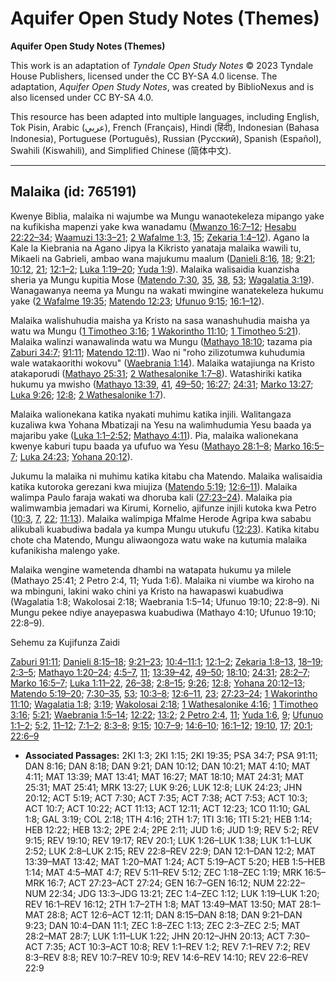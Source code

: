# Aquifer Open Study Notes (Themes)

**Aquifer Open Study Notes (Themes)**

This work is an adaptation of *Tyndale Open Study Notes* © 2023 Tyndale House Publishers, licensed under the CC BY\-SA 4\.0 license. The adaptation, *Aquifer Open Study Notes*, was created by BiblioNexus and is also licensed under CC BY\-SA 4\.0\.

This resource has been adapted into multiple languages, including English, Tok Pisin, Arabic (عربي), French (Français), Hindi (हिंदी), Indonesian (Bahasa Indonesia), Portuguese (Português), Russian (Русский), Spanish (Español), Swahili (Kiswahili), and Simplified Chinese (简体中文).



--------------------------------

## Malaika (id: 765191)

Kwenye Biblia, malaika ni wajumbe wa Mungu wanaotekeleza mipango yake na kufikisha mapenzi yake kwa wanadamu ([Mwanzo 16:7–12](https://ref.ly/Gen16:7-Gen16:12); [Hesabu 22:22–34](https://ref.ly/Num22:22-Num22:34); [Waamuzi 13:3–21](https://ref.ly/Judg13:3-Judg13:21); [2 Wafalme 1:3](https://ref.ly/2Kgs1:3), [15](https://ref.ly/2Kgs1:15); [Zekaria 1:4–12](https://ref.ly/Zech1:4-Zech1:12)). Agano la Kale la Kiebrania na Agano Jipya la Kikristo yanataja malaika wawili tu, Mikaeli na Gabrieli, ambao wana majukumu maalum ([Danieli 8:16](https://ref.ly/Dan8:16), [18](https://ref.ly/Dan8:18); [9:21](https://ref.ly/Dan9:21); [10:12](https://ref.ly/Dan10:12), [21](https://ref.ly/Dan10:21); [12:1–2](https://ref.ly/Dan12:1-Dan12:2); [Luka 1:19–20](https://ref.ly/Luke1:19-Luke1:20); [Yuda 1:9](https://ref.ly/Jude1:9)). Malaika walisaidia kuanzisha sheria ya Mungu kupitia Mose ([Matendo 7:30](https://ref.ly/Acts7:30), [35](https://ref.ly/Acts7:35), [38](https://ref.ly/Acts7:38), [53](https://ref.ly/Acts7:53); [Wagalatia 3:19](https://ref.ly/Gal3:19)). Wanagawanya neema ya Mungu na wakati mwingine wanatekeleza hukumu yake ([2 Wafalme 19:35](https://ref.ly/2Kgs19:35); [Matendo 12:23](https://ref.ly/Acts12:23); [Ufunuo 9:15](https://ref.ly/Rev9:15); [16:1–12](https://ref.ly/Rev16:1-Rev16:12)).

Malaika walishuhudia maisha ya Kristo na sasa wanashuhudia maisha ya watu wa Mungu ([1 Timotheo 3:16](https://ref.ly/1Tim3:16); [1 Wakorintho 11:10](https://ref.ly/1Cor11:10); [1 Timotheo 5:21](https://ref.ly/1Tim5:21)). Malaika walinzi wanawalinda watu wa Mungu ([Mathayo 18:10](https://ref.ly/Matt18:10); tazama pia [Zaburi 34:7](https://ref.ly/Ps34:7); [91:11](https://ref.ly/Ps91:11); [Matendo 12:11](https://ref.ly/Acts12:11)). Wao ni "roho zilizotumwa kuhudumia wale watakaorithi wokovu" ([Waebrania 1:14](https://ref.ly/Heb1:14)). Malaika watajiunga na Kristo atakaporudi ([Mathayo 25:31](https://ref.ly/Matt25:31); [2 Wathesalonike 1:7–8](https://ref.ly/2Thess1:7-2Thess1:8)). Watashiriki katika hukumu ya mwisho ([Mathayo 13:39](https://ref.ly/Matt13:39), [41](https://ref.ly/Matt13:41), [49–50](https://ref.ly/Matt13:49-Matt13:50); [16:27](https://ref.ly/Matt16:27); [24:31](https://ref.ly/Matt24:31); [Marko 13:27](https://ref.ly/Mark13:27); [Luka 9:26](https://ref.ly/Luke9:26); [12:8](https://ref.ly/Luke12:8); [2 Wathesalonike 1:7](https://ref.ly/2Thess1:7)).

Malaika walionekana katika nyakati muhimu katika injili. Walitangaza kuzaliwa kwa Yohana Mbatizaji na Yesu na walimhudumia Yesu baada ya majaribu yake ([Luka 1:1–2:52](https://ref.ly/Luke1:1-Luke2:52); [Mathayo 4:11](https://ref.ly/Matt4:11)). Pia, malaika walionekana kwenye kaburi tupu baada ya ufufuo wa Yesu ([Mathayo 28:1–8](https://ref.ly/Matt28:1-Matt28:8); [Marko 16:5–7](https://ref.ly/Mark16:5-Mark16:7); [Luka 24:23](https://ref.ly/Luke24:23); [Yohana 20:12](https://ref.ly/John20:12)).

Jukumu la malaika ni muhimu katika kitabu cha Matendo. Malaika walisaidia katika kutoroka gerezani kwa miujiza ([Matendo 5:19](https://ref.ly/Acts5:19); [12:6–11](https://ref.ly/Acts12:6-Acts12:11)). Malaika walimpa Paulo faraja wakati wa dhoruba kali ([27:23–24](https://ref.ly/Acts27:23-Acts27:24)). Malaika pia walimwambia jemadari wa Kirumi, Kornelio, ajifunze injili kutoka kwa Petro ([10:3](https://ref.ly/Acts10:3), [7](https://ref.ly/Acts10:7), [22](https://ref.ly/Acts10:22); [11:13](https://ref.ly/Acts11:13)). Malaika walimpiga Mfalme Herode Agripa kwa sababu alikubali kuabudiwa badala ya kumpa Mungu utukufu ([12:23](https://ref.ly/Acts12:23)). Katika kitabu chote cha Matendo, Mungu aliwaongoza watu wake na kutumia malaika kufanikisha malengo yake.

Malaika wengine wametenda dhambi na watapata hukumu ya milele (Mathayo 25:41; 2 Petro 2:4, 11; Yuda 1:6\). Malaika ni viumbe wa kiroho na wa mbinguni, lakini wako chini ya Kristo na hawapaswi kuabudiwa (Wagalatia 1:8; Wakolosai 2:18; Waebrania 1:5–14; Ufunuo 19:10; 22:8–9\). Ni Mungu pekee ndiye anayepaswa kuabudiwa (Mathayo 4:10; Ufunuo 19:10; 22:8–9\).

Sehemu za Kujifunza Zaidi

[Zaburi 91:11](https://ref.ly/Ps91:11); [Danieli 8:15–18](https://ref.ly/Dan8:15-Dan8:18); [9:21–23](https://ref.ly/Dan9:21-Dan9:23); [10:4–11:1](https://ref.ly/Dan10:4-Dan11:1); [12:1–2](https://ref.ly/Dan12:1-Dan12:2); [Zekaria 1:8–13](https://ref.ly/Zech1:8-Zech1:13), [18–19](https://ref.ly/Zech1:18-Zech1:19); [2:3–5](https://ref.ly/Zech2:3-Zech2:5); [Mathayo 1:20–24](https://ref.ly/Matt1:20-Matt1:24); [4:5–7](https://ref.ly/Matt4:5-Matt4:7), [11](https://ref.ly/Matt4:11); [13:39–42](https://ref.ly/Matt13:39-Matt13:42), [49–50](https://ref.ly/Matt13:49-Matt13:50); [18:10](https://ref.ly/Matt18:10); [24:31](https://ref.ly/Matt24:31); [28:2–7](https://ref.ly/Matt28:2-Matt28:7); [Marko 16:5–7](https://ref.ly/Mark16:5-Mark16:7); [Luka 1:11–22](https://ref.ly/Luke1:11-Luke1:22), [26–38](https://ref.ly/Luke1:26-Luke1:38); [2:8–15](https://ref.ly/Luke2:8-Luke2:15); [9:26](https://ref.ly/Luke9:26); [12:8](https://ref.ly/Luke12:8); [Yohana 20:12–13](https://ref.ly/John20:12-John20:13); [Matendo 5:19–20](https://ref.ly/Acts5:19-Acts5:20); [7:30–35](https://ref.ly/Acts7:30-Acts7:35), [53](https://ref.ly/Acts7:53); [10:3–8](https://ref.ly/Acts10:3-Acts10:8); [12:6–11](https://ref.ly/Acts12:6-Acts12:11), [23](https://ref.ly/Acts12:23); [27:23–24](https://ref.ly/Acts27:23-Acts27:24); [1 Wakorintho 11:10](https://ref.ly/1Cor11:10); [Wagalatia 1:8](https://ref.ly/Gal1:8); [3:19](https://ref.ly/Gal3:19); [Wakolosai 2:18](https://ref.ly/Col2:18); [1 Wathesalonike 4:16](https://ref.ly/1Thess4:16); [1 Timotheo 3:16](https://ref.ly/1Tim3:16); [5:21](https://ref.ly/1Tim5:21); [Waebrania 1:5–14](https://ref.ly/Heb1:5-Heb1:14); [12:22](https://ref.ly/Heb12:22); [13:2](https://ref.ly/Heb13:2); [2 Petro 2:4](https://ref.ly/2Pet2:4), [11](https://ref.ly/2Pet2:11); [Yuda 1:6](https://ref.ly/Jude1:6), [9](https://ref.ly/Jude1:9); [Ufunuo 1:1–2](https://ref.ly/Rev1:1-Rev1:2); [5:2](https://ref.ly/Rev5:2), [11–12](https://ref.ly/Rev5:11-Rev5:12); [7:1–2](https://ref.ly/Rev7:1-Rev7:2); [8:3–8](https://ref.ly/Rev8:3-Rev8:8); [9:15](https://ref.ly/Rev9:15); [10:7–9](https://ref.ly/Rev10:7-Rev10:9); [14:6–10](https://ref.ly/Rev14:6-Rev14:10); [16:1–12](https://ref.ly/Rev16:1-Rev16:12); [19:10](https://ref.ly/Rev19:10), [17](https://ref.ly/Rev19:17); [20:1](https://ref.ly/Rev20:1); [22:6–9](https://ref.ly/Rev22:6-Rev22:9)

* **Associated Passages:** 2KI 1:3; 2KI 1:15; 2KI 19:35; PSA 34:7; PSA 91:11; DAN 8:16; DAN 8:18; DAN 9:21; DAN 10:12; DAN 10:21; MAT 4:10; MAT 4:11; MAT 13:39; MAT 13:41; MAT 16:27; MAT 18:10; MAT 24:31; MAT 25:31; MAT 25:41; MRK 13:27; LUK 9:26; LUK 12:8; LUK 24:23; JHN 20:12; ACT 5:19; ACT 7:30; ACT 7:35; ACT 7:38; ACT 7:53; ACT 10:3; ACT 10:7; ACT 10:22; ACT 11:13; ACT 12:11; ACT 12:23; 1CO 11:10; GAL 1:8; GAL 3:19; COL 2:18; 1TH 4:16; 2TH 1:7; 1TI 3:16; 1TI 5:21; HEB 1:14; HEB 12:22; HEB 13:2; 2PE 2:4; 2PE 2:11; JUD 1:6; JUD 1:9; REV 5:2; REV 9:15; REV 19:10; REV 19:17; REV 20:1; LUK 1:26–LUK 1:38; LUK 1:1–LUK 2:52; LUK 2:8–LUK 2:15; REV 22:8–REV 22:9; DAN 12:1–DAN 12:2; MAT 13:39–MAT 13:42; MAT 1:20–MAT 1:24; ACT 5:19–ACT 5:20; HEB 1:5–HEB 1:14; MAT 4:5–MAT 4:7; REV 5:11–REV 5:12; ZEC 1:18–ZEC 1:19; MRK 16:5–MRK 16:7; ACT 27:23–ACT 27:24; GEN 16:7–GEN 16:12; NUM 22:22–NUM 22:34; JDG 13:3–JDG 13:21; ZEC 1:4–ZEC 1:12; LUK 1:19–LUK 1:20; REV 16:1–REV 16:12; 2TH 1:7–2TH 1:8; MAT 13:49–MAT 13:50; MAT 28:1–MAT 28:8; ACT 12:6–ACT 12:11; DAN 8:15–DAN 8:18; DAN 9:21–DAN 9:23; DAN 10:4–DAN 11:1; ZEC 1:8–ZEC 1:13; ZEC 2:3–ZEC 2:5; MAT 28:2–MAT 28:7; LUK 1:11–LUK 1:22; JHN 20:12–JHN 20:13; ACT 7:30–ACT 7:35; ACT 10:3–ACT 10:8; REV 1:1–REV 1:2; REV 7:1–REV 7:2; REV 8:3–REV 8:8; REV 10:7–REV 10:9; REV 14:6–REV 14:10; REV 22:6–REV 22:9


